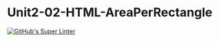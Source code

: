 # Unit2-02-HTML-AreaPerRectangle
[![GitHub's Super Linter](https://github.com/ICS20-Programming-Anita-K/Unit2-02-HTML-AreaPerRectangle/workflows/GitHub's%20Super%20Linter/badge.svg)](https://github.com/ICS20-Programming-Anita-K/Unit2-02-HTML-AreaPerRectangle/actions)